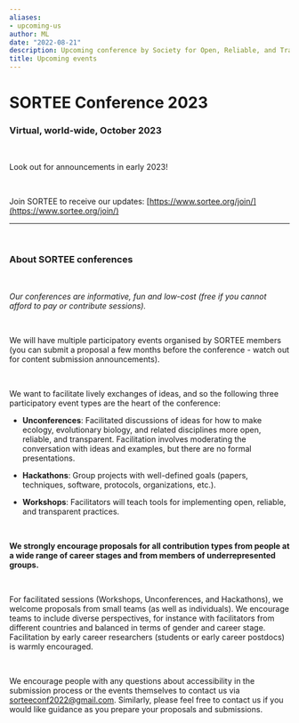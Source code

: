 ```yaml
---
aliases:
- upcoming-us
author: ML
date: "2022-08-21"
description: Upcoming conference by Society for Open, Reliable, and Transparent Ecology and Evolutionary biology (SORTEE)
title: Upcoming events
---
```


# SORTEE Conference 2023  

### Virtual, world-wide, October 2023

&nbsp;

Look out for announcements in early 2023!

&nbsp;

Join SORTEE to receive our updates: 
[https://www.sortee.org/join/](https://www.sortee.org/join/)   

---

&nbsp;

### About SORTEE conferences

&nbsp;

*Our conferences are informative, fun and low-cost (free if you cannot afford to pay or contribute sessions).*

&nbsp;

We will have multiple participatory events organised by SORTEE members (you can submit a proposal a few months before the conference - watch out for content submission announcements).

&nbsp;

We want to facilitate lively exchanges of ideas, and so the following three participatory event types are the heart of the conference:   
- **Unconferences**: Facilitated discussions of ideas for how to make ecology, evolutionary biology, and related disciplines more open, reliable, and transparent. Facilitation involves moderating the conversation with ideas and examples, but there are no formal presentations.   

- **Hackathons**: Group projects with well-defined goals (papers, techniques, software, protocols, organizations, etc.).   

- **Workshops**: Facilitators will teach tools for implementing open, reliable, and transparent practices.    


&nbsp;

**We strongly encourage proposals for all contribution types from people at a wide range of career stages and from members of underrepresented groups.**

&nbsp;

For facilitated sessions (Workshops, Unconferences, and Hackathons), we welcome proposals from small teams (as well as individuals). We encourage teams to include diverse perspectives, for instance with facilitators from different countries and balanced in terms of gender and career stage. Facilitation by early career researchers (students or early career postdocs) is warmly encouraged.

&nbsp;

We encourage people with any questions about accessibility in the submission process or the events themselves to contact us via [sorteeconf2022@gmail.com](mailto:sorteeconf2022@gmail.com). Similarly, please feel free to contact us if you would like guidance as you prepare your proposals and submissions.

&nbsp;

